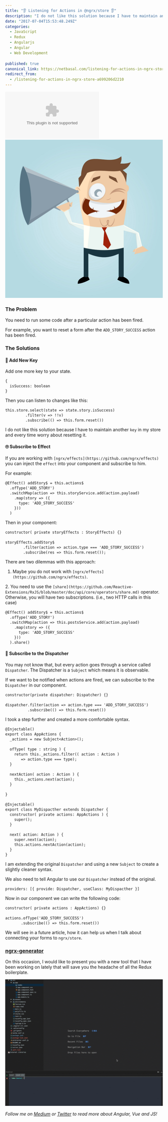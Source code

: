 ```yaml
---
title: "👂 Listening for Actions in @ngrx/store 👂"
description: "I do not like this solution because I have to maintain another key in my store and every time worry about resetting it. If you are working with ngrx/effects you can inject the effect into your…"
date: "2017-07-04T15:53:48.249Z"
categories: 
  - JavaScript
  - Redux
  - Angularjs
  - Angular
  - Web Development

published: true
canonical_link: https://netbasal.com/listening-for-actions-in-ngrx-store-a699206d2210
redirect_from:
  - /listening-for-actions-in-ngrx-store-a699206d2210
---
```


![](./asset-1.zip)![](./asset-2.jpeg)

### The Problem

You need to run some code after a particular action has been fired.

For example, you want to reset a form after the `ADD_STORY_SUCCESS` action has been fired.

### The Solutions

#### 🤖 Add New Key

Add one more key to your state.

```
{
  isSuccess: boolean
}
```

Then you can listen to changes like this:

```
this.store.select(state => state.story.isSuccess)
         .filter(v => !!v)
         .subscribe(() => this.form.reset())
```

I do not like this solution because I have to maintain another `key` in my store and every time worry about resetting it.

#### 🙄 Subscribe to Effect

If you are working with `[ngrx/effects](https://github.com/ngrx/effects)` you can inject the `effect` into your component and subscribe to him.

For example:

```
@Effect() addStory$ = this.actions$
  .ofType('ADD_STORY')
  .switchMap(action => this.storyService.add(action.payload)
    .map(story => ({
      type: 'ADD_STORY_SUCCESS'
    }))
  )
```

Then in your component:

```
constructor( private storyEffects : StoryEffects) {}

storyEffects.addStory$
        .filter(action => action.type === 'ADD_STORY_SUCCESS')
        .subscribe(res => this.form.reset());
```

There are two dilemmas with this approach:

1.  Maybe you do not work with `[ngrx/effects](https://github.com/ngrx/effects)`.

2\. You need to use the `[share](https://github.com/Reactive-Extensions/RxJS/blob/master/doc/api/core/operators/share.md)` operator. Otherwise, you will have two subscriptions. (i.e., two HTTP calls in this case)

```
@Effect() addStory$ = this.actions$
  .ofType('ADD_STORY')
  .switchMap(action => this.postsService.add(action.payload)
    .map(story => ({
      type: 'ADD_STORY_SUCCESS'
    }))
  ).share()
```

#### 💪 Subscribe to the Dispatcher

You may not know that, but every action goes through a service called `Dispatcher`. The Dispatcher is a `Subject` which means it is observable.

If we want to be notified when actions are fired, we can subscribe to the `Dispatcher` in our component.

```
constructor(private dispatcher: Dispatcher) {}

dispatcher.filter(action => action.type === 'ADD_STORY_SUCCESS')
          .subscribe(() => this.form.reset())
```

I took a step further and created a more comfortable syntax.

```
@Injectable()
export class AppActions {
  _actions = new Subject<Action>();

  ofType( type : string ) {
    return this._actions.filter(( action : Action )
       => action.type === type);
  }

  nextAction( action : Action ) {
    this._actions.next(action);
  }

}

@Injectable()
export class MyDispacther extends Dispatcher {
  constructor( private actions: AppActions ) {
    super();
  }

  next( action: Action ) {
    super.next(action);
    this.actions.nextAction(action);
  }
}
```

I am extending the original `Dispatcher` and using a new `Subject` to create a slightly cleaner syntax.

We also need to tell Angular to use our `Dispatcher` instead of the original.

```
providers: [{ provide: Dispatcher, useClass: MyDispacther }]
```

Now in our component we can write the following code:

```
constructor( private actions : AppActions) {}

actions.ofType('ADD_STORY_SUCCESS')
       .subscribe(() => this.form.reset())
```

We will see in a future article, how it can help us when I talk about connecting your forms to `ngrx/store`.

### [ngrx-generator](https://github.com/NetanelBasal/ngrx-generator/)

On this occasion, I would like to present you with a new tool that I have been working on lately that will save you the headache of all the Redux boilerplate.

![](./asset-3.gif)

_Follow me on_ [_Medium_](https://medium.com/@NetanelBasal/) _or_ [_Twitter_](https://twitter.com/NetanelBasal) _to read more about Angular, Vue and JS!_

